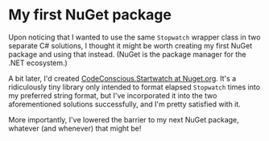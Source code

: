 # My first NuGet package

Upon noticing that I wanted to use the same `Stopwatch` wrapper class in two separate C# solutions, I thought it might be worth creating my first NuGet package and using that instead. (NuGet is the package manager for the .NET ecosystem.)

A bit later, I'd created [CodeConscious.Startwatch at Nuget.org](https://www.nuget.org/packages/CodeConscious.Startwatch). It's a ridiculously tiny library only intended to format elapsed `Stopwatch` times into my preferred string format, but I've incorporated it into the two aforementioned solutions successfully, and I'm pretty satisfied with it.

More importantly, I've lowered the barrier to my next NuGet package, whatever (and whenever) that might be!
